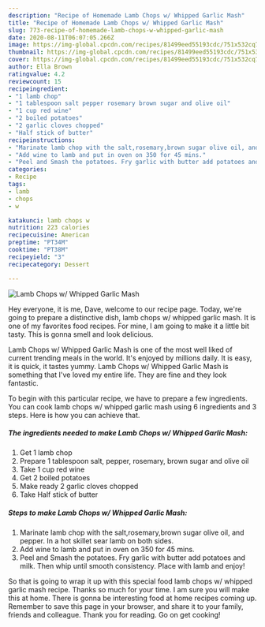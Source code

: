 ```yaml
---
description: "Recipe of Homemade Lamb Chops w/ Whipped Garlic Mash"
title: "Recipe of Homemade Lamb Chops w/ Whipped Garlic Mash"
slug: 773-recipe-of-homemade-lamb-chops-w-whipped-garlic-mash
date: 2020-08-11T06:07:05.266Z
image: https://img-global.cpcdn.com/recipes/81499eed55193cdc/751x532cq70/lamb-chops-w-whipped-garlic-mash-recipe-main-photo.jpg
thumbnail: https://img-global.cpcdn.com/recipes/81499eed55193cdc/751x532cq70/lamb-chops-w-whipped-garlic-mash-recipe-main-photo.jpg
cover: https://img-global.cpcdn.com/recipes/81499eed55193cdc/751x532cq70/lamb-chops-w-whipped-garlic-mash-recipe-main-photo.jpg
author: Ella Brown
ratingvalue: 4.2
reviewcount: 15
recipeingredient:
- "1 lamb chop"
- "1 tablespoon salt pepper rosemary brown sugar and olive oil"
- "1 cup red wine"
- "2 boiled potatoes"
- "2 garlic cloves chopped"
- "Half stick of butter"
recipeinstructions:
- "Marinate lamb chop with the salt,rosemary,brown sugar olive oil, and pepper. In a hot skillet sear lamb on both sides."
- "Add wine to lamb and put in oven on 350 for 45 mins."
- "Peel and Smash the potatoes. Fry garlic with butter add potatoes and milk. Then whip until smooth consistency. Place with lamb and enjoy!"
categories:
- Recipe
tags:
- lamb
- chops
- w

katakunci: lamb chops w 
nutrition: 223 calories
recipecuisine: American
preptime: "PT34M"
cooktime: "PT38M"
recipeyield: "3"
recipecategory: Dessert

---
```



![Lamb Chops w/ Whipped Garlic Mash](https://img-global.cpcdn.com/recipes/81499eed55193cdc/751x532cq70/lamb-chops-w-whipped-garlic-mash-recipe-main-photo.jpg)

Hey everyone, it is me, Dave, welcome to our recipe page. Today, we're going to prepare a distinctive dish, lamb chops w/ whipped garlic mash. It is one of my favorites food recipes. For mine, I am going to make it a little bit tasty. This is gonna smell and look delicious.



Lamb Chops w/ Whipped Garlic Mash is one of the most well liked of current trending meals in the world. It's enjoyed by millions daily. It is easy, it is quick, it tastes yummy. Lamb Chops w/ Whipped Garlic Mash is something that I've loved my entire life. They are fine and they look fantastic.


To begin with this particular recipe, we have to prepare a few ingredients. You can cook lamb chops w/ whipped garlic mash using 6 ingredients and 3 steps. Here is how you can achieve that.

<!--inarticleads1-->

##### The ingredients needed to make Lamb Chops w/ Whipped Garlic Mash:

1. Get 1 lamb chop
1. Prepare 1 tablespoon salt, pepper, rosemary, brown sugar and olive oil
1. Take 1 cup red wine
1. Get 2 boiled potatoes
1. Make ready 2 garlic cloves chopped
1. Take Half stick of butter




<!--inarticleads2-->

##### Steps to make Lamb Chops w/ Whipped Garlic Mash:

1. Marinate lamb chop with the salt,rosemary,brown sugar olive oil, and pepper. In a hot skillet sear lamb on both sides.
1. Add wine to lamb and put in oven on 350 for 45 mins.
1. Peel and Smash the potatoes. Fry garlic with butter add potatoes and milk. Then whip until smooth consistency. Place with lamb and enjoy!




So that is going to wrap it up with this special food lamb chops w/ whipped garlic mash recipe. Thanks so much for your time. I am sure you will make this at home. There is gonna be interesting food at home recipes coming up. Remember to save this page in your browser, and share it to your family, friends and colleague. Thank you for reading. Go on get cooking!
